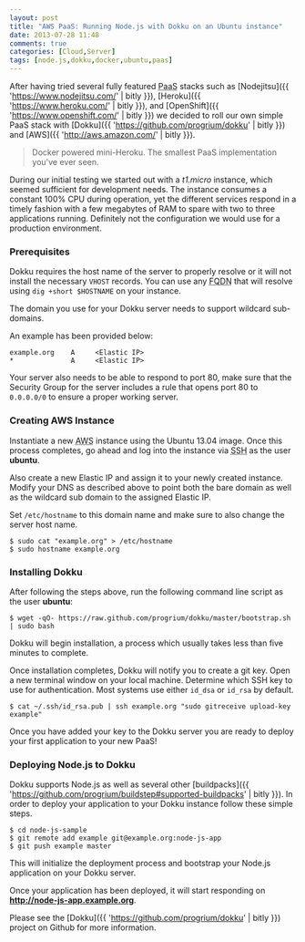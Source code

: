 ```yaml
---
layout: post
title: "AWS PaaS: Running Node.js with Dokku on an Ubuntu instance"
date: 2013-07-28 11:48
comments: true
categories: [Cloud,Server]
tags: [node.js,dokku,docker,ubuntu,paas]
---
```

After having tried several fully featured <abbr title="Platform As A Service">PaaS</abbr> stacks such as [Nodejitsu]({{ 'https://www.nodejitsu.com/' | bitly }}), [Heroku]({{ 'https://www.heroku.com/' | bitly }}), and [OpenShift]({{ 'https://www.openshift.com/' | bitly }}) we decided to roll our own simple PaaS stack with [Dokku]({{ 'https://github.com/progrium/dokku' | bitly }}) and [AWS]({{ 'http://aws.amazon.com/' | bitly }}).

<!--more-->

> Docker powered mini-Heroku. The smallest PaaS implementation you've ever seen.

During our initial testing we started out with a *t1.micro* instance, which seemed sufficient for development needs. The instance consumes a constant 100% CPU during operation, yet the different services respond in a timely fashion with a few megabytes of RAM to spare with two to three applications running. Definitely not the configuration we would use for a production environment.

### Prerequisites

<div class="alert alert-error"><i class="icon-warning-sign"></i> Dokku requires the host name of the server to properly resolve or it will not install the necessary <code>VHOST</code> records. You can use any <abbr title="Fully Qualified Domain Name">FQDN</abbr> that will resolve using <code>dig +short $HOSTNAME</code> on your instance.</div>

The domain you use for your Dokku server needs to support wildcard sub-domains.

An example has been provided below:

    example.org    A     <Elastic IP>
    *              A     <Elastic IP>

Your server also needs to be able to respond to port 80, make sure that the Security Group for the server includes a rule that opens port 80 to `0.0.0.0/0` to ensure a proper working server.

### Creating AWS Instance

Instantiate a new <abbr title="Amazon Web Services">AWS</abbr> instance using the Ubuntu 13.04 image. Once this process completes, go ahead and log into the instance via <abbr title="Secure SHell">SSH</abbr> as the user **ubuntu**.

Also create a new Elastic IP and assign it to your newly created instance. Modify your DNS as described above to point both the bare domain as well as the wildcard sub domain to the assigned Elastic IP.

Set `/etc/hostname` to this domain name and make sure to also change the server host name.

    $ sudo cat "example.org" > /etc/hostname
    $ sudo hostname example.org

### Installing Dokku

After following the steps above, run the following command line script as the user **ubuntu**:

    $ wget -qO- https://raw.github.com/progrium/dokku/master/bootstrap.sh | sudo bash

Dokku will begin installation, a process which usually takes less than five minutes to complete.

Once installation completes, Dokku will notify you to create a git key. Open a new terminal window on your local machine. Determine which SSH key to use for authentication. Most systems use either `id_dsa` or `id_rsa` by default.

    $ cat ~/.ssh/id_rsa.pub | ssh example.org "sudo gitreceive upload-key example"

Once you have added your key to the Dokku server you are ready to deploy your first application to your new PaaS!

### Deploying Node.js to Dokku

Dokku supports Node.js as well as several other [buildpacks]({{ 'https://github.com/progrium/buildstep#supported-buildpacks' | bitly }}). In order to deploy your application to your Dokku instance follow these simple steps.

    $ cd node-js-sample
    $ git remote add example git@example.org:node-js-app
    $ git push example master

This will initialize the deployment process and bootstrap your Node.js application on your Dokku server.

Once your application has been deployed, it will start responding on **http://node-js-app.example.org**.

Please see the [Dokku]({{ 'https://github.com/progrium/dokku' | bitly }}) project on Github for more information.
